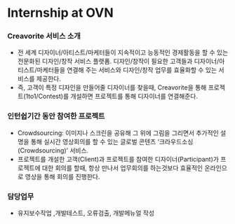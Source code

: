 # Internship at OVN

### Creavorite 서비스 소개
 - 전 세계 디자이너/아티스트/마케터들이 지속적이고 능동적인 경제활동을 할 수 있는 전문화된 디자인/창작 서비스 플랫폼. 디자인/창작이 필요한 고객들과 디자이너/아티스트/마케터들을 연결해 주는 서비스와 디자인/창작 업무를 효율화할 수 있는 서비스를 제공한다.
 - 즉, 고객이 특정 디자인을 만들어줄 디자이너를 찾을때, Creavorite을 통해 프로젝트(1to1/Contest)를 개설하면 프로젝트를 통해 디자이너를 연결해준다.


### 인턴쉽기간 동안 참여한 프로젝트
 - Crowdsourcing:  이미지나 스크린을 공유해  그 위에 그림을 그리면서 추가적인 설명을 통해 실시간 영상회의를 할 수 있는 글로벌 콘텐츠 ‘크라우드소싱(Crowdsourcing)’ 서비스. 
 - 프로젝트를 개설한 고객(Client)과 프로젝트를 참여한 디자이너(Participant)가 프로젝트에 대한 회의를 할때, 항상 만나서 업무회의를 하는것보다 효율적인 온라인으로 영상을 통해 회의를 진행한다.   

### 담당업무
- 유지보수작업 ,개발테스트, 오류검출, 개발메뉴얼 작성

### 
